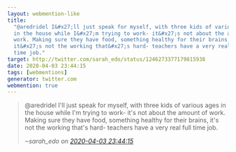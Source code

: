 ```yaml
---
layout: webmention-like
title:
  "@aredridel I&#x27;ll just speak for myself, with three kids of various ages
  in the house while I&#x27;m trying to work- it&#x27;s not about the amount of
  work. Making sure they have food, something healthy for their brains,
  it&#x27;s not the working that&#x27;s hard- teachers have a very real full
  time job."
target: http://twitter.com/sarah_edo/status/1246273377179815938
date: 2020-04-03 23:44:15
tags: [webmentions]
generator: twitter.com
webmention: true
---
```


<blockquote class="external-citation">
  <p>
    @aredridel I&#x27;ll just speak for myself, with three kids of various ages in the house while I&#x27;m trying to work- it&#x27;s not about the amount of work. Making sure they have food, something healthy for their brains, it&#x27;s not the working that&#x27;s hard- teachers have a very real full time job.
  </p>
  <cite>‒<span class="p-author p-name">sarah_edo</span>
    on
    <a href="http://twitter.com/sarah_edo/status/1246273377179815938" rel="external nofollow" target="_blank">2020-04-03 23:44:15</a>
  </cite>
</blockquote>
